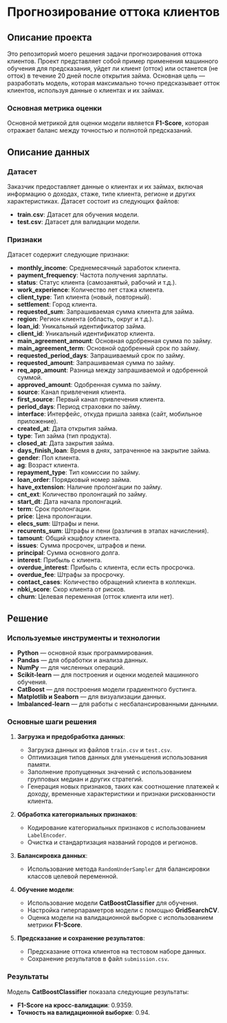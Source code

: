 # Прогнозирование оттока клиентов

## Описание проекта

Это репозиторий моего решения задачи прогнозирования оттока клиентов. Проект представляет собой пример применения машинного обучения для предсказания, уйдет ли клиент (отток) или останется (не отток) в течение 20 дней после открытия займа. Основная цель — разработать модель, которая максимально точно предсказывает отток клиентов, используя данные о клиентах и их займах.

### Основная метрика оценки
Основной метрикой для оценки модели является **F1-Score**, которая отражает баланс между точностью и полнотой предсказаний.

## Описание данных

### Датасет
Заказчик предоставляет данные о клиентах и их займах, включая информацию о доходах, стаже, типе клиента, регионе и других характеристиках. Датасет состоит из следующих файлов:
- **train.csv**: Датасет для обучения модели.
- **test.csv**: Датасет для валидации модели.

### Признаки
Датасет содержит следующие признаки:
- **monthly_income**: Среднемесячный заработок клиента.
- **payment_frequency**: Частота получения зарплаты.
- **status**: Статус клиента (самозанятый, рабочий и т.д.).
- **work_experience**: Количество лет стажа клиента.
- **client_type**: Тип клиента (новый, повторный).
- **settlement**: Город клиента.
- **requested_sum**: Запрашиваемая сумма клиента для займа.
- **region**: Регион клиента (область, округ и т.д.).
- **loan_id**: Уникальный идентификатор займа.
- **client_id**: Уникальный идентификатор клиента.
- **main_agreement_amount**: Основная одобренная сумма по займу.
- **main_agreement_term**: Основной одобренный срок по займу.
- **requested_period_days**: Запрашиваемый срок по займу.
- **requested_amount**: Запрашиваемая сумма по займу.
- **req_app_amount**: Разница между запрашиваемой и одобренной суммой.
- **approved_amount**: Одобренная сумма по займу.
- **source**: Канал привлечения клиента.
- **first_source**: Первый канал привлечения клиента.
- **period_days**: Период страховки по займу.
- **interface**: Интерфейс, откуда пришла заявка (сайт, мобильное приложение).
- **created_at**: Дата открытия займа.
- **type**: Тип займа (тип продукта).
- **closed_at**: Дата закрытия займа.
- **days_finish_loan**: Время в днях, затраченное на закрытие займа.
- **gender**: Пол клиента.
- **ag**: Возраст клиента.
- **repayment_type**: Тип комиссии по займу.
- **loan_order**: Порядковый номер займа.
- **have_extension**: Наличие пролонгации по займу.
- **cnt_ext**: Количество пролонгаций по займу.
- **start_dt**: Дата начала пролонгаций.
- **term**: Срок пролонгации.
- **price**: Цена пролонгации.
- **elecs_sum**: Штрафы и пени.
- **recurents_sum**: Штрафы и пени (различия в этапах начисления).
- **tamount**: Общий кэшфлоу клиента.
- **issues**: Сумма просрочек, штрафов и пени.
- **principal**: Сумма основного долга.
- **interest**: Прибыль с клиента.
- **overdue_interest**: Прибыль с клиента, если есть просрочка.
- **overdue_fee**: Штрафы за просрочку.
- **contact_cases**: Количество обращений клиента в коллекшн.
- **nbki_score**: Скор клиента от рисков.
- **churn**: Целевая переменная (отток клиента или нет).

## Решение

### Используемые инструменты и технологии
- **Python** — основной язык программирования.
- **Pandas** — для обработки и анализа данных.
- **NumPy** — для численных операций.
- **Scikit-learn** — для построения и оценки моделей машинного обучения.
- **CatBoost** — для построения модели градиентного бустинга.
- **Matplotlib и Seaborn** — для визуализации данных.
- **Imbalanced-learn** — для работы с несбалансированными данными.

### Основные шаги решения
1. **Загрузка и предобработка данных**:
   - Загрузка данных из файлов `train.csv` и `test.csv`.
   - Оптимизация типов данных для уменьшения использования памяти.
   - Заполнение пропущенных значений с использованием групповых медиан и других стратегий.
   - Генерация новых признаков, таких как соотношение платежей к доходу, временные характеристики и признаки рискованности клиента.

2. **Обработка категориальных признаков**:
   - Кодирование категориальных признаков с использованием `LabelEncoder`.
   - Очистка и стандартизация названий городов и регионов.

3. **Балансировка данных**:
   - Использование метода `RandomUnderSampler` для балансировки классов целевой переменной.

4. **Обучение модели**:
   - Использование модели **CatBoostClassifier** для обучения.
   - Настройка гиперпараметров модели с помощью **GridSearchCV**.
   - Оценка модели на валидационной выборке с использованием метрики **F1-Score**.

5. **Предсказание и сохранение результатов**:
   - Предсказание оттока клиентов на тестовом наборе данных.
   - Сохранение результатов в файл `submission.csv`.

### Результаты
Модель **CatBoostClassifier** показала следующие результаты:
- **F1-Score на кросс-валидации**: 0.9359.
- **Точность на валидационной выборке**: 0.94.
